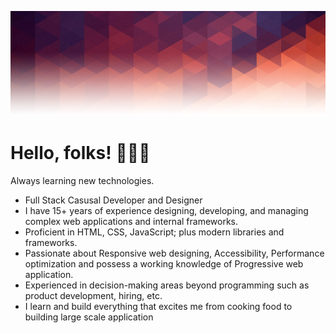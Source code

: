 ![alt text](https://raw.githubusercontent.com/modobit/modobit/main/images/1500x500.png)

# Hello, folks! 👨🏻‍💻 
Always learning new technologies.  
* Full Stack Casusal Developer and Designer
* I have 15+ years of experience designing, developing, and managing complex web applications and internal frameworks. 
* Proficient in HTML, CSS, JavaScript; plus modern libraries and frameworks.
* Passionate about Responsive web designing, Accessibility, Performance optimization and possess a working knowledge of Progressive web application.
* Experienced in decision-making areas beyond programming such as product development, hiring, etc.
* I learn and build everything that excites me from cooking food to building large scale application

